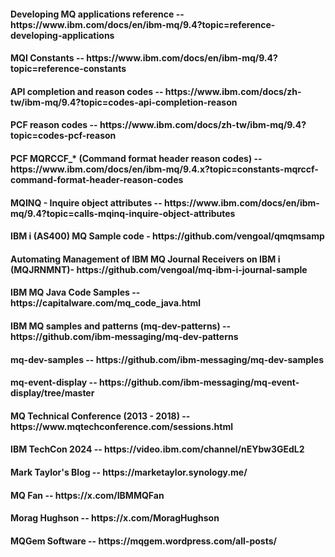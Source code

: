 <h4>Developing MQ applications reference -- https://www.ibm.com/docs/en/ibm-mq/9.4?topic=reference-developing-applications</h4>
<h4>MQI Constants -- https://www.ibm.com/docs/en/ibm-mq/9.4?topic=reference-constants</h4>
<h4>API completion and reason codes -- https://www.ibm.com/docs/zh-tw/ibm-mq/9.4?topic=codes-api-completion-reason</h4>
<h4>PCF reason codes -- https://www.ibm.com/docs/zh-tw/ibm-mq/9.4?topic=codes-pcf-reason</h4>
<h4>PCF MQRCCF_* (Command format header reason codes) -- https://www.ibm.com/docs/en/ibm-mq/9.4.x?topic=constants-mqrccf-command-format-header-reason-codes</h4>
<h4>MQINQ - Inquire object attributes -- https://www.ibm.com/docs/en/ibm-mq/9.4?topic=calls-mqinq-inquire-object-attributes</h4>
<h4>IBM i (AS400) MQ Sample code - https://github.com/vengoal/qmqmsamp</h4>
<h4>Automating Management of IBM MQ Journal Receivers on IBM i (MQJRNMNT)- https://github.com/vengoal/mq-ibm-i-journal-sample</h4>
<h4>IBM MQ Java Code Samples -- https://capitalware.com/mq_code_java.html</h4>
<h4>IBM MQ samples and patterns (mq-dev-patterns) -- https://github.com/ibm-messaging/mq-dev-patterns</h4>
<h4>mq-dev-samples -- https://github.com/ibm-messaging/mq-dev-samples</h4>
<h4>mq-event-display -- https://github.com/ibm-messaging/mq-event-display/tree/master</h4>
<h4>MQ Technical Conference (2013 - 2018) -- https://www.mqtechconference.com/sessions.html</h4>
<h4>IBM TechCon 2024 -- https://video.ibm.com/channel/nEYbw3GEdL2</h4>
<h4>Mark Taylor's Blog -- https://marketaylor.synology.me/</h4>
<h4>MQ Fan -- https://x.com/IBMMQFan</h4>
<h4>Morag Hughson -- https://x.com/MoragHughson</h4>
<h4>MQGem Software -- https://mqgem.wordpress.com/all-posts/</h4>
